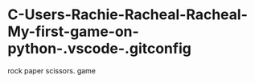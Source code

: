 # C-Users-Rachie-Racheal-Racheal-My-first-game-on-python-.vscode-.gitconfig
rock paper scissors. game
